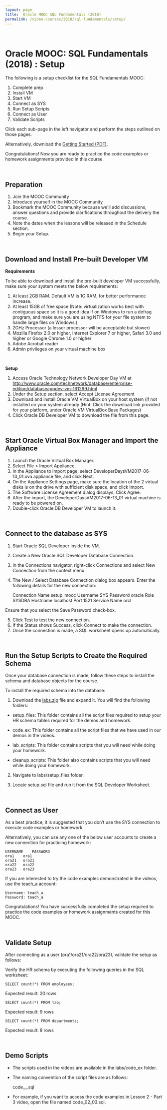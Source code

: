 ```yaml
---
layout: page
title:  Oracle MOOC SQL Fundamentals (2018)
permalink: /video-courses/2018/sql-fundamentals/setup/
---
```


<br/>

# Oracle MOOC: SQL Fundamentals (2018) : Setup


The following is a setup checklist for the SQL Fundamentals MOOC:

1. Complete prep
2. Install VM
3. Start VM
4. Connect as SYS
5. Run Setup Scripts
6. Connect as User
7. Validate Scripts

Click each sub-page in the left navigator and perform the steps outlined on those pages.

Alternatively, download the <a href="//files.plsql.ru/video-course/2018/01-SQL-Fundamentals/GettingStarted_SQL.pdf">Getting Started (PDF)</a>.

Congratulations! Now you are ready to practice the code examples or homework assignments provided in this course.


<br/>

## Preparation

1. Join the MOOC Community
2. Introduce yourself in the MOOC Community
3. Bookmark the MOOC Community because we'll add discussions, answer questions and provide clarifications throughout the delivery the course.
4. Note the dates when the lessons will be released in the Schedule section.
5. Begin your Setup.


<br/>

## Download and Install Pre-built Developer VM


**Requirements**

To be able to download and install the pre-built developer VM successfully, make sure your system meets the below requirements:

1. At least 2GB RAM. Default VM is 1G RAM, for better performance increase.
2. At least 15GB of free space (Note: virtualization works best with contiguous space so it is a good idea if on Windows to run a defrag program, and make sure you are using NTFS for your file system to handle large files on Windows.)
3. 2GHz Processor (a lesser processor will be acceptable but slower)
4. Mozilla Firefox 2.0 or higher, Internet Explorer 7 or higher, Safari 3.0 and higher or Google Chrome 1.0 or higher
5. Adobe Acrobat reader
6. Admin privileges on your virtual machine box

<br/>

**Setup**

1. Access  Oracle Technology Network Developer Day VM at http://www.oracle.com/technetwork/database/enterprise-edition/databaseappdev-vm-161299.html
2. Under the Setup section, select Accept License Agreement
3. Download and install Oracle VM VirtualBox on your host system (if not installed on your system already (Hint: Click the download link provided for your platform, under Oracle VM VirtualBox Base Packages)
4. Click Oracle DB Developer VM to download the file from this page.


<br/>

## Start Oracle Virtual Box Manager and Import the Appliance

1. Launch the Oracle Virtual Box Manager.
2. Select File > Import Appliance.
3. In the Appliance to Import page, select DeveloperDaysVM2017-06-13_01.ova appliance file, and click Next.
4. On the Appliance Settings page, make sure the location of the 2 virtual disks is on the drive with sufficient disk space, and click Import.
5. The Software License Agreement dialog displays. Click Agree.
6. After the import, the DeveloperDaysVM2017-06-13_01 virtual machine is ready to be powered on.
7. Double-click Oracle DB Developer VM to launch it.



<br/>

## Connect to the database as SYS

1. Start Oracle SQL Developer inside the VM.
2. Create a New Oracle SQL Developer Database Connection.
3. In the Connections navigator, right-click Connections and select New Connection from the context menu.
4. The New / Select Database Connection dialog box appears. Enter the following details for the new connection:

    Connection Name	setup_mooc
    Username	SYS
    Password	oracle
    Role	SYSDBA
    Hostname	localhost
    Port	1521
    Service Name	orcl
    
Ensure that you select the Save Password check-box.

5. Click Test to test the new connection.
6. If the Status shows Success, click Connect to make the connection.
7. Once the connection is made, a SQL worksheet opens up automatically.


<br/>

## Run the Setup Scripts to Create the Required Schema


Once your database connection is made, follow these steps to install the schema and database objects for the course.

To install the required schema into the database:

1. Download the <a href="//files.plsql.ru/video-course/2018/01-SQL-Fundamentals/labs.zip">labs.zip</a>  file and expand it.  You will find the following folders:

* setup_files: This folder contains all the script files required to setup your HR schema tables required for the demos and homework.

* code_ex: This folder contains all the script files that we have used in our demos in the videos.

* lab_scripts: This folder contains scripts that you will need while doing your homework.

* cleanup_scripts: This folder also contains scripts that you will need while doing your homework.

2. Navigate to labs/setup_files folder.

3. Locate setup.sql file and run it from the SQL Developer Worksheet.



<br/>

## Connect as User

As a best practice, it is suggested that you don’t use the SYS connection to execute code examples or homework.

Alternatively, you can use any one of the below user accounts to create a new connection for practicing homework:

    USERNAME	PASSWORD
    ora1	ora1
    ora21	ora21
    ora22	ora22
    ora23	ora23
 
If you are interested to try the code examples demonstrated in the videos, use the teach_a account:

    Username: teach_a
    Password: teach_a

Congratulations! You have successfully completed the setup required to practice the code examples or homework assignments created for this MOOC.


<br/>

## Validate Setup

After connecting as a user (ora1/ora21/ora22/ora23), validate the setup as follows:

Verify the HR schema by executing the following queries in the SQL worksheet:

    SELECT count(*) FROM employees;
    
Expected result: 20 rows

    SELECT count(*) FROM tab;
    
Expected result: 9 rows

    SELECT count(*) FROM departments;

Expected result: 8 rows



<br/>

## Demo Scripts

* The scripts used in the videos are available in the labs/code_ex folder.
* The naming convention of the script files are as follows:

    code_<Lesson number>_<Part number>.sql

* For example, if you want to access the code examples in Lesson 2 - Part 3 video, open the file named code_02_03.sql.
